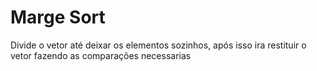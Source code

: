 # Marge Sort


Divide o vetor até deixar os elementos sozinhos, após isso ira restituir o vetor fazendo as comparações necessarias
